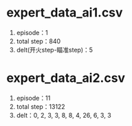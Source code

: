 # expert_data_ai1.csv
1. episode：1
2. total step：840
3. delt(开火step-瞄准step)：5

# expert_data_ai2.csv
1. episode：11
2. total step：13122
3. delt：0, 2, 3, 3, 8, 8, 4, 26, 6, 3, 3
